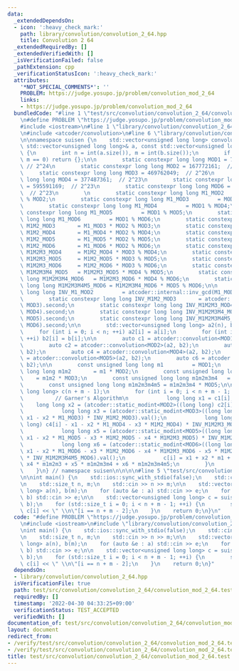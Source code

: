 ```yaml
---
data:
  _extendedDependsOn:
  - icon: ':heavy_check_mark:'
    path: library/convolution/convolution_2_64.hpp
    title: Convolution 2 64
  _extendedRequiredBy: []
  _extendedVerifiedWith: []
  _isVerificationFailed: false
  _pathExtension: cpp
  _verificationStatusIcon: ':heavy_check_mark:'
  attributes:
    '*NOT_SPECIAL_COMMENTS*': ''
    PROBLEM: https://judge.yosupo.jp/problem/convolution_mod_2_64
    links:
    - https://judge.yosupo.jp/problem/convolution_mod_2_64
  bundledCode: "#line 1 \"test/src/convolution/convolution_2_64/convolution_mod_2_64.test.cpp\"\
    \n#define PROBLEM \"https://judge.yosupo.jp/problem/convolution_mod_2_64\"\n\n\
    #include <iostream>\n#line 1 \"library/convolution/convolution_2_64.hpp\"\n\n\n\
    \n#include <atcoder/convolution>\n#line 6 \"library/convolution/convolution_2_64.hpp\"\
    \n\nnamespace suisen {\n    std::vector<unsigned long long> convolution_mod_2_64(const\
    \ std::vector<unsigned long long>& a, const std::vector<unsigned long long>& b)\
    \ {\n        int n = int(a.size()), m = int(b.size());\n        if (n == 0 or\
    \ m == 0) return {};\n\n        static constexpr long long MOD1 = 754974721; \
    \ // 2^24\n        static constexpr long long MOD2 = 167772161;  // 2^25\n   \
    \     static constexpr long long MOD3 = 469762049;  // 2^26\n        static constexpr\
    \ long long MOD4 = 377487361;  // 2^23\n        static constexpr long long MOD5\
    \ = 595591169;  // 2^23\n        static constexpr long long MOD6 = 645922817;\
    \  // 2^23\n        \n        static constexpr long long M1_MOD2         = MOD1\
    \ % MOD2;\n        static constexpr long long M1_MOD3         = MOD1 % MOD3;\n\
    \        static constexpr long long M1_MOD4         = MOD1 % MOD4;\n        static\
    \ constexpr long long M1_MOD5         = MOD1 % MOD5;\n        static constexpr\
    \ long long M1_MOD6         = MOD1 % MOD6;\n        static constexpr long long\
    \ M1M2_MOD3       = M1_MOD3 * MOD2 % MOD3;\n        static constexpr long long\
    \ M1M2_MOD4       = M1_MOD4 * MOD2 % MOD4;\n        static constexpr long long\
    \ M1M2_MOD5       = M1_MOD5 * MOD2 % MOD5;\n        static constexpr long long\
    \ M1M2_MOD6       = M1_MOD6 * MOD2 % MOD6;\n        static constexpr long long\
    \ M1M2M3_MOD4     = M1M2_MOD4 * MOD3 % MOD4;\n        static constexpr long long\
    \ M1M2M3_MOD5     = M1M2_MOD5 * MOD3 % MOD5;\n        static constexpr long long\
    \ M1M2M3_MOD6     = M1M2_MOD6 * MOD3 % MOD6;\n        static constexpr long long\
    \ M1M2M3M4_MOD5   = M1M2M3_MOD5 * MOD4 % MOD5;\n        static constexpr long\
    \ long M1M2M3M4_MOD6   = M1M2M3_MOD6 * MOD4 % MOD6;\n        static constexpr\
    \ long long M1M2M3M4M5_MOD6 = M1M2M3M4_MOD6 * MOD5 % MOD6;\n\n        static constexpr\
    \ long long INV_M1_MOD2         = atcoder::internal::inv_gcd(M1_MOD2, MOD2).second;\n\
    \        static constexpr long long INV_M1M2_MOD3       = atcoder::internal::inv_gcd(M1M2_MOD3,\
    \ MOD3).second;\n        static constexpr long long INV_M1M2M3_MOD4     = atcoder::internal::inv_gcd(M1M2M3_MOD4,\
    \ MOD4).second;\n        static constexpr long long INV_M1M2M3M4_MOD5   = atcoder::internal::inv_gcd(M1M2M3M4_MOD5,\
    \ MOD5).second;\n        static constexpr long long INV_M1M2M3M4M5_MOD6 = atcoder::internal::inv_gcd(M1M2M3M4M5_MOD6,\
    \ MOD6).second;\n\n        std::vector<unsigned long long> a2(n), b2(m);\n   \
    \     for (int i = 0; i < n; ++i) a2[i] = a[i];\n        for (int i = 0; i < m;\
    \ ++i) b2[i] = b[i];\n\n        auto c1 = atcoder::convolution<MOD1>(a2, b2);\n\
    \        auto c2 = atcoder::convolution<MOD2>(a2, b2);\n        auto c3 = atcoder::convolution<MOD3>(a2,\
    \ b2);\n        auto c4 = atcoder::convolution<MOD4>(a2, b2);\n        auto c5\
    \ = atcoder::convolution<MOD5>(a2, b2);\n        auto c6 = atcoder::convolution<MOD6>(a2,\
    \ b2);\n\n        const unsigned long long m1         = MOD1;\n        const unsigned\
    \ long long m1m2       = m1 * MOD2;\n        const unsigned long long m1m2m3 \
    \    = m1m2 * MOD3;\n        const unsigned long long m1m2m3m4   = m1m2m3 * MOD4;\n\
    \        const unsigned long long m1m2m3m4m5 = m1m2m3m4 * MOD5;\n\n        std::vector<unsigned\
    \ long long> c(n + m - 1);\n        for (int i = 0; i < n + m - 1; ++i) {\n  \
    \          // Garner's Algorithm\n            long long x1 = c1[i];\n        \
    \    long long x2 = (atcoder::static_modint<MOD2>((long long) c2[i] - x1) * INV_M1_MOD2).val();\n\
    \            long long x3 = (atcoder::static_modint<MOD3>((long long) c3[i] -\
    \ x1 - x2 * M1_MOD3) * INV_M1M2_MOD3).val();\n            long long x4 = (atcoder::static_modint<MOD4>((long\
    \ long) c4[i] - x1 - x2 * M1_MOD4 - x3 * M1M2_MOD4) * INV_M1M2M3_MOD4).val();\n\
    \            long long x5 = (atcoder::static_modint<MOD5>((long long) c5[i] -\
    \ x1 - x2 * M1_MOD5 - x3 * M1M2_MOD5 - x4 * M1M2M3_MOD5) * INV_M1M2M3M4_MOD5).val();\n\
    \            long long x6 = (atcoder::static_modint<MOD6>((long long) c6[i] -\
    \ x1 - x2 * M1_MOD6 - x3 * M1M2_MOD6 - x4 * M1M2M3_MOD6 - x5 * M1M2M3M4_MOD6)\
    \ * INV_M1M2M3M4M5_MOD6).val();\n            c[i] = x1 + x2 * m1 + x3 * m1m2 +\
    \ x4 * m1m2m3 + x5 * m1m2m3m4 + x6 * m1m2m3m4m5;\n        }\n        return c;\n\
    \    }\n} // namespace suisen\n\n\n\n#line 5 \"test/src/convolution/convolution_2_64/convolution_mod_2_64.test.cpp\"\
    \n\nint main() {\n    std::ios::sync_with_stdio(false);\n    std::cin.tie(nullptr);\n\
    \n    std::size_t n, m;\n    std::cin >> n >> m;\n\n    std::vector<unsigned long\
    \ long> a(n), b(m);\n    for (auto &e : a) std::cin >> e;\n    for (auto &e :\
    \ b) std::cin >> e;\n\n    std::vector<unsigned long long> c = suisen::convolution_mod_2_64(a,\
    \ b);\n    for (std::size_t i = 0; i < n + m - 1; ++i) {\n        std::cout <<\
    \ c[i] << \" \\n\"[i == n + m - 2];\n    }\n    return 0;\n}\n"
  code: "#define PROBLEM \"https://judge.yosupo.jp/problem/convolution_mod_2_64\"\n\
    \n#include <iostream>\n#include \"library/convolution/convolution_2_64.hpp\"\n\
    \nint main() {\n    std::ios::sync_with_stdio(false);\n    std::cin.tie(nullptr);\n\
    \n    std::size_t n, m;\n    std::cin >> n >> m;\n\n    std::vector<unsigned long\
    \ long> a(n), b(m);\n    for (auto &e : a) std::cin >> e;\n    for (auto &e :\
    \ b) std::cin >> e;\n\n    std::vector<unsigned long long> c = suisen::convolution_mod_2_64(a,\
    \ b);\n    for (std::size_t i = 0; i < n + m - 1; ++i) {\n        std::cout <<\
    \ c[i] << \" \\n\"[i == n + m - 2];\n    }\n    return 0;\n}"
  dependsOn:
  - library/convolution/convolution_2_64.hpp
  isVerificationFile: true
  path: test/src/convolution/convolution_2_64/convolution_mod_2_64.test.cpp
  requiredBy: []
  timestamp: '2022-04-30 04:33:25+09:00'
  verificationStatus: TEST_ACCEPTED
  verifiedWith: []
documentation_of: test/src/convolution/convolution_2_64/convolution_mod_2_64.test.cpp
layout: document
redirect_from:
- /verify/test/src/convolution/convolution_2_64/convolution_mod_2_64.test.cpp
- /verify/test/src/convolution/convolution_2_64/convolution_mod_2_64.test.cpp.html
title: test/src/convolution/convolution_2_64/convolution_mod_2_64.test.cpp
---
```


